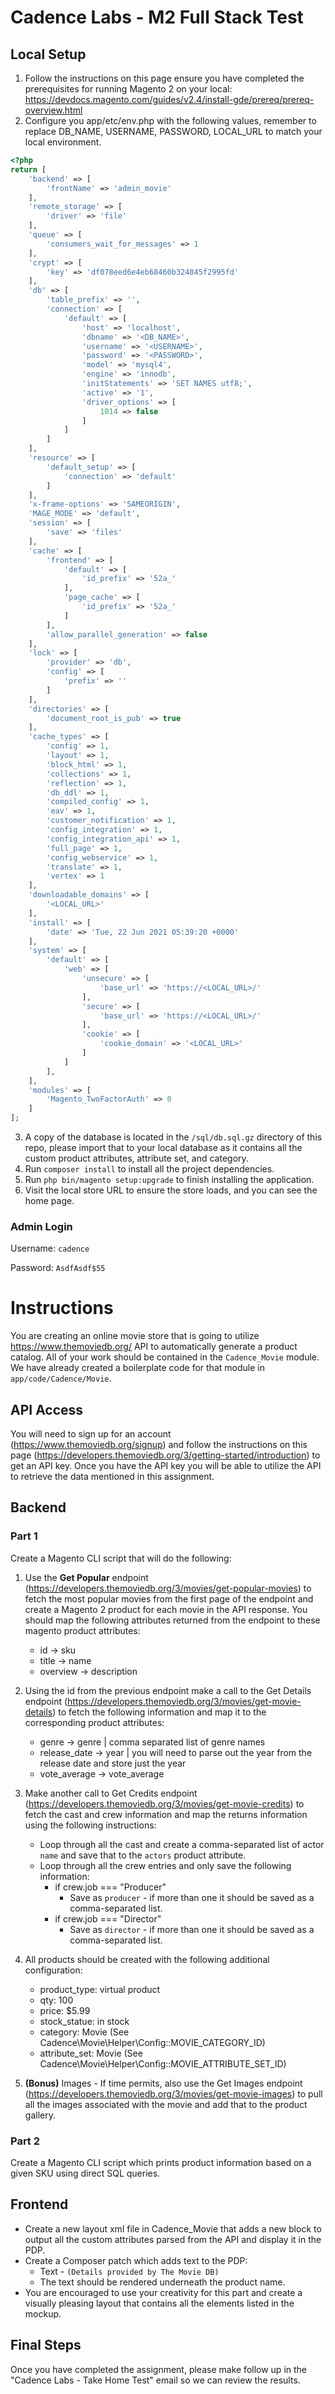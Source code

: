 # Cadence Labs - M2 Full Stack Test
## Local Setup

1. Follow the instructions on this page ensure you have completed the prerequisites for running Magento 2 on your local:
https://devdocs.magento.com/guides/v2.4/install-gde/prereq/prereq-overview.html
2. Configure you app/etc/env.php with the following values, remember to replace DB_NAME, USERNAME, PASSWORD, LOCAL_URL to match your local environment.

```php
<?php
return [
    'backend' => [
        'frontName' => 'admin_movie'
    ],
    'remote_storage' => [
        'driver' => 'file'
    ],
    'queue' => [
        'consumers_wait_for_messages' => 1
    ],
    'crypt' => [
        'key' => 'df078eed6e4eb68460b324845f2995fd'
    ],
    'db' => [
        'table_prefix' => '',
        'connection' => [
            'default' => [
                'host' => 'localhost',
                'dbname' => '<DB_NAME>',
                'username' => '<USERNAME>',
                'password' => '<PASSWORD>',
                'model' => 'mysql4',
                'engine' => 'innodb',
                'initStatements' => 'SET NAMES utf8;',
                'active' => '1',
                'driver_options' => [
                    1014 => false
                ]
            ]
        ]
    ],
    'resource' => [
        'default_setup' => [
            'connection' => 'default'
        ]
    ],
    'x-frame-options' => 'SAMEORIGIN',
    'MAGE_MODE' => 'default',
    'session' => [
        'save' => 'files'
    ],
    'cache' => [
        'frontend' => [
            'default' => [
                'id_prefix' => '52a_'
            ],
            'page_cache' => [
                'id_prefix' => '52a_'
            ]
        ],
        'allow_parallel_generation' => false
    ],
    'lock' => [
        'provider' => 'db',
        'config' => [
            'prefix' => ''
        ]
    ],
    'directories' => [
        'document_root_is_pub' => true
    ],
    'cache_types' => [
        'config' => 1,
        'layout' => 1,
        'block_html' => 1,
        'collections' => 1,
        'reflection' => 1,
        'db_ddl' => 1,
        'compiled_config' => 1,
        'eav' => 1,
        'customer_notification' => 1,
        'config_integration' => 1,
        'config_integration_api' => 1,
        'full_page' => 1,
        'config_webservice' => 1,
        'translate' => 1,
        'vertex' => 1
    ],
    'downloadable_domains' => [
        '<LOCAL_URL>'
    ],
    'install' => [
        'date' => 'Tue, 22 Jun 2021 05:39:20 +0000'
    ],
    'system' => [
        'default' => [
            'web' => [
                'unsecure' => [
                    'base_url' => 'https://<LOCAL_URL>/'
                ],
                'secure' => [
                    'base_url' => 'https://<LOCAL_URL>/'
                ],
                'cookie' => [
                    'cookie_domain' => '<LOCAL_URL>'
                ]
            ]
        ],
    ],
    'modules' => [
        'Magento_TwoFactorAuth' => 0
    ]
];
```
3. A copy of the database is located in the `/sql/db.sql.gz` directory of this repo, please import that to your local database as it contains all the custom product attributes, attribute set, and category.
4. Run `composer install` to install all the project dependencies.
5. Run `php bin/magento setup:upgrade` to finish installing the application.
6. Visit the local store URL to ensure the store loads, and you can see the home page.

### Admin Login
Username: `cadence`

Password: `AsdfAsdf$55`

# Instructions
You are creating an online movie store that is going to utilize https://www.themoviedb.org/ API to automatically generate a product catalog. All of your work should be contained in the `Cadence_Movie` module.
We have already created a boilerplate code for that module in `app/code/Cadence/Movie`.

## API Access
You will need to sign up for an account (https://www.themoviedb.org/signup) and follow the instructions on this page (https://developers.themoviedb.org/3/getting-started/introduction) to get an API key.
Once you have the API key you will be able to utilize the API to retrieve the data mentioned in this assignment.

## Backend
### Part 1
Create a Magento CLI script that will do the following:

1. Use the **Get Popular** endpoint (https://developers.themoviedb.org/3/movies/get-popular-movies) to fetch the most popular movies from the first page of the endpoint and create a Magento 2 product for each movie in the API response.
You should map the following attributes returned from the endpoint to these magento product attributes:
   - id -> sku
   - title -> name
   - overview -> description

2. Using the id from the previous endpoint make a call to the Get Details endpoint (https://developers.themoviedb.org/3/movies/get-movie-details) to fetch the following information and map it to the corresponding product attributes:
   - genre -> genre | comma separated list of genre names
   - release_date -> year | you will need to parse out the year from the release date and store just the year
   - vote_average -> vote_average

3. Make another call to Get Credits endpoint (https://developers.themoviedb.org/3/movies/get-movie-credits) to fetch the cast and crew information and map the returns information using the following instructions:
   - Loop through all the cast and create a comma-separated list of actor `name` and save that to the `actors` product attribute.
   - Loop through all the crew entries and only save the following information:
     - if crew.job === "Producer"
       - Save as `producer` - if more than one it should be saved as a comma-separated list.
     - if crew.job === "Director"
       - Save as `director` - if more than one it should be saved as a comma-separated list.

4. All products should be created with the following additional configuration:
   - product_type: virtual product
   - qty: 100
   - price: $5.99
   - stock_statue: in stock
   - category: Movie (See Cadence\Movie\Helper\Config::MOVIE_CATEGORY_ID)
   - attribute_set: Movie (See Cadence\Movie\Helper\Config::MOVIE_ATTRIBUTE_SET_ID)

5. **(Bonus)** Images - If time permits, also use the Get Images endpoint (https://developers.themoviedb.org/3/movies/get-movie-images) to pull all the images associated with the movie and add that to the product gallery.

### Part 2
Create a Magento CLI script which prints product information based on a given SKU using direct SQL queries.

## Frontend
- Create a new layout xml file in Cadence_Movie that adds a new block to output all the custom attributes parsed from the API and display it in the PDP.
- Create a Composer patch which adds text to the PDP:
  - Text - `(Details provided by The Movie DB)`
  - The text should be rendered underneath the product name.
- You are encouraged to use your creativity for this part and create a visually pleasing layout that contains all the elements listed in the mockup.

## Final Steps

Once you have completed the assignment, please make follow up in the "Cadence Labs - Take Home Test" email so we can review the results.
